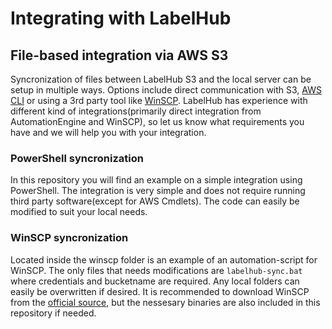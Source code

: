 # Integrating with LabelHub

## File-based integration via AWS S3
Syncronization of files between LabelHub S3 and the local server can be setup in multiple ways. Options include direct communication with S3, [AWS CLI](https://aws.amazon.com/cli/) or using a 3rd party tool like [WinSCP](https://winscp.net/eng/index.php). LabelHub has experience with different kind of integrations(primarily direct integration from AutomationEngine and WinSCP), so let us know what requirements you have and we will help you with your integration.

### PowerShell syncronization
In this repository you will find an example on a simple integration using PowerShell. The integration is very simple and does not require running third party software(except for AWS Cmdlets). The code can easily be modified to suit your local needs.

### WinSCP syncronization
Located inside the winscp folder is an example of an automation-script for WinSCP. The only files that needs modifications are `labelhub-sync.bat` where credentials and bucketname are required. Any local folders can easily be overwritten if desired. It is recommended to download WinSCP from the [official source](https://winscp.net/eng/download.php), but the nessesary binaries are also included in this repository if needed.
